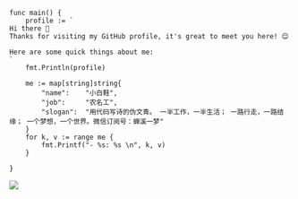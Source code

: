 ```
func main() {
	profile := `
Hi there 👋
Thanks for visiting my GitHub profile, it's great to meet you here! 😊

Here are some quick things about me:
`
	fmt.Println(profile)
	
	me := map[string]string{
		"name":    "小白鞋",
		"job":     "农名工",
		"slogan":  "用代码写诗的伪文青。 一半工作，一半生活； 一路行走，一路结缘； 一个梦想，一个世界。微信订阅号：蝉溪一梦"
	}
	for k, v := range me {
		fmt.Printf("- %s: %s \n", k, v)
	}

}
```
![](https://img2.baidu.com/it/u=2795724226,3705372660&fm=26&fmt=auto)
